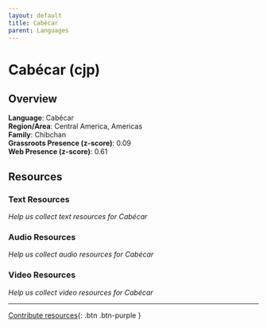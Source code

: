 ```yaml
---
layout: default
title: Cabécar
parent: Languages
---
```


# Cabécar (cjp)

## Overview

**Language**: Cabécar  
**Region/Area**: Central America, Americas  
**Family**: Chibchan  
**Grassroots Presence (z-score)**: 0.09  
**Web Presence (z-score)**: 0.61  

## Resources

### Text Resources
*Help us collect text resources for Cabécar*

### Audio Resources
*Help us collect audio resources for Cabécar*

### Video Resources
*Help us collect video resources for Cabécar*

---

[Contribute resources](https://forms.office.com/e/1SfLJx3u1r){: .btn .btn-purple }

